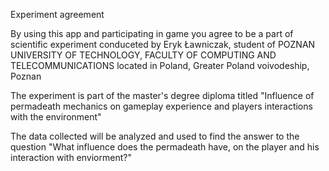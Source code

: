 Experiment agreement

By using this app and participating in game you agree to be a part of scientific experiment conduceted by
Eryk Ławniczak, 
student of POZNAN UNIVERSITY OF TECHNOLOGY,
FACULTY OF COMPUTING AND TELECOMMUNICATIONS
located in Poland, Greater Poland voivodeship, Poznan

The experiment is part of the master's degree diploma titled "Influence of permadeath mechanics on gameplay experience and players interactions with the environment"

The data collected will be analyzed and used to find the answer to the question "What influence does the permadeath have, on the player and his interaction with enviorment?"